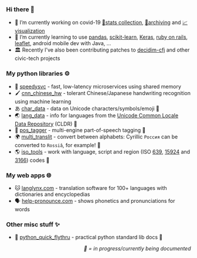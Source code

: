 ### Hi there 👋

- 🔭 I’m currently working on covid-19 [🔢stats collection](https://github.com/mcyph/world_subnational_covid_crawler), [💾archiving](https://github.com/mcyph/global_subnational_covid_data) and [📈visualization](https://covid-19-au.com/)
- 🌱 I’m currently learning to use [pandas](https://pandas.pydata.org/), [scikit-learn](https://scikit-learn.org/), [Keras](https://keras.io/), [ruby on rails](https://rubyonrails.org/), [leaflet](https://leafletjs.com/), android mobile dev with Java, ...
- 🏛️ Recently I've also been contributing patches to [decidim-cfj](https://github.com/codeforjapan/decidim-cfj) and other civic-tech projects

### My python libraries ⚙️
- 🐇 [speedysvc](https://github.com/mcyph/speedysvc) - fast, low-latency microservices using shared memory
- 🖌️ [cnn_chinese_hw](https://github.com/mcyph/cnn_chinese_hw) - tolerant Chinese/Japanese handwriting recognition using machine learning
- あ [char_data](https://github.com/mcyph/char_data) - data on Unicode characters/symbols/emoji 🚧
- 🌏 [lang_data](https://github.com/mcyph/lang_data) - info for languages from the [Unicode Common Locale Data Repository](http://cldr.unicode.org/) (CLDR) 🚧
- 📙 [pos_tagger](https://github.com/mcyph/pos_tagger) - multi-engine part-of-speech tagging 🚧
- 🌍 [multi_translit](https://github.com/mcyph/multi_translit) - convert between alphabets: Cyrillic `Россия` can be converted to `Rossiâ`, for example! 🚧
- 🌎 [iso_tools](https://github.com/mcyph/iso_tools) - work with language, script and region (ISO [639](https://en.wikipedia.org/wiki/ISO_639), [15924](https://en.wikipedia.org/wiki/ISO_15924) and [3166](https://en.wikipedia.org/wiki/ISO_3166)) codes 🚧

### My web apps 🌐

- 🐱 [langlynx.com](https://langlynx.com) - translation software for 100+ languages with dictionaries and encyclopedias
- 🗣 [help-pronounce.com](https://github.com/mcyph/help_pronounce) - shows phonetics and pronunciations for words

### Other misc stuff ✨

- 🐍 [python_quick_flythru](https://github.com/mcyph/python_quick_flythru) - practical python standard lib docs 🚧

<p align="right"><i>🚧 = in progress/currently being documented</i></p>

<!--
**mcyph/mcyph** is a ✨ _special_ ✨ repository because its `README.md` (this file) appears on your GitHub profile.

Here are some ideas to get you started:

- 🔭 I’m currently working on ...
- 🌱 I’m currently learning ...
- 👯 I’m looking to collaborate on ...
- 🤔 I’m looking for help with ...
- 💬 Ask me about ...
- 📫 How to reach me: ...
- 😄 Pronouns: ...
- ⚡ Fun fact: ...
-->
